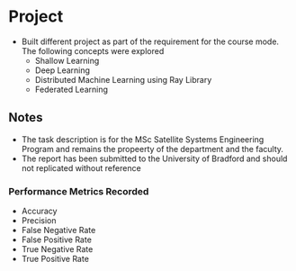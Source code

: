 # Project 
- Built different project as part of the requirement for the course mode. The following concepts were explored 
    - Shallow Learning
    - Deep Learning
    - Distributed Machine Learning using Ray Library
    - Federated Learning


## Notes
- The task description is for the MSc Satellite Systems Engineering Program and remains the propeerty of the department and the faculty.
- The report has been submitted to the University of Bradford and should not replicated without reference

### Performance Metrics Recorded
- Accuracy
- Precision
- False Negative Rate
- False Positive Rate
- True Negative Rate
- True Positive Rate